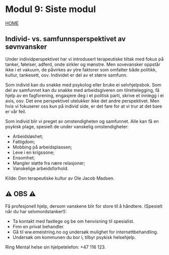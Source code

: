 # Modul 9: Siste modul

[HOME](../README.md)

## Individ- vs. samfunnsperspektivet av søvnvansker

Under individperspektivet har vi introdusert terapeutiske tiltak med fokus på tanker, følelser, adferd, onde sirkler og mønstre. 
Men sovevansker oppstår ikke i et vakuum, de påvirkes av ytre faktorer som omfatter både politikk, kultur, tankesett, osv. 
Individet er del av et større samfunn.  

Som individ kan du snakke med psykolog eller bruke ei selvhjelpsbok.
Som del av samfunnet kan du snakke med arbeidsgiveren om tilrettelegging, få hjelp av en fagforening, engasjere deg i et politisk parti, skrive et innlegg i ei avis, osv. 
Det ene perspektivet utelukker ikke det andre perspektivet. 
Men hvis vi fokuserer oss kun på individ side, er det fare for at vi trur at det bare er vår feil.

Som individ blir vi preget av omstendigheten og samfunnet. 
Alle kan få en psykisk plage, spesielt de under vanskelig omstendigheter:  
* Arbeidsløshet;
* Fattigdom;
* Mobbing på arbeidsplassen;
* Leve i en krigssone;
* Ensomhet;
* Mangler støtte fra nære relasjoner;
* Vanskelige arbeidsforhold.

Kilde: Den terapeutiske kultur av Ole Jacob Madsen.

## :warning: OBS :warning:
Få profesjonell hjelp, dersom vanskene blir for store til å håndtere. (Spesielt når du har selvmordstanker!):
* Ta kontakt med fastlege og be om henvisning til spesialist.
* Finn en privat behandler.
* Gå til ww.emeistring.no og undersøk mulighet for internettbehandling.
* Undersøk om kommunen du bor i, tilbyr psykisk helsehjelp.

Ring Mental helse sin hjelpetelefon: +47 116 123.
